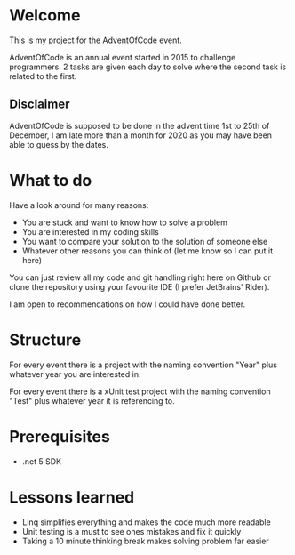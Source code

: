 ﻿
# Welcome
This is my project for the AdventOfCode event.

AdventOfCode is an annual event started in 2015 to challenge programmers. 
2 tasks are given each day to solve where the second task is related to the first.

## Disclaimer
AdventOfCode is supposed to be done in the advent time 1st to 25th of December, 
I am late more than a month for 2020 as you may have been able to guess by the dates.

# What to do
Have a look around for many reasons:
* You are stuck and want to know how to solve a problem
* You are interested in my coding skills 
* You want to compare your solution to the solution of someone else
* Whatever other reasons you can think of (let me know so I can put it here)

You can just review all my code and git handling right here on Github or clone the repository 
using your favourite IDE (I prefer JetBrains' Rider).

I am open to recommendations on how I could have done better.

# Structure
For every event there is a project with the naming convention "Year" 
plus whatever year you are interested in.

For every event there is a xUnit test project with the naming convention "Test" 
plus whatever year it is referencing to.

# Prerequisites 
* .net 5 SDK 

# Lessons learned
* Linq simplifies everything and makes the code much more readable
* Unit testing is a must to see ones mistakes and fix it quickly
* Taking a 10 minute thinking break makes solving problem far easier
